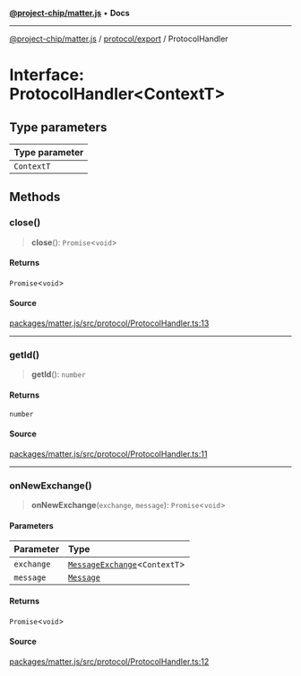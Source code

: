 [**@project-chip/matter.js**](../../../README.md) • **Docs**

***

[@project-chip/matter.js](../../../modules.md) / [protocol/export](../README.md) / ProtocolHandler

# Interface: ProtocolHandler\<ContextT\>

## Type parameters

| Type parameter |
| :------ |
| `ContextT` |

## Methods

### close()

> **close**(): `Promise`\<`void`\>

#### Returns

`Promise`\<`void`\>

#### Source

[packages/matter.js/src/protocol/ProtocolHandler.ts:13](https://github.com/project-chip/matter.js/blob/7a8cbb56b87d4ccf34bec5a9a95ab40a1711324f/packages/matter.js/src/protocol/ProtocolHandler.ts#L13)

***

### getId()

> **getId**(): `number`

#### Returns

`number`

#### Source

[packages/matter.js/src/protocol/ProtocolHandler.ts:11](https://github.com/project-chip/matter.js/blob/7a8cbb56b87d4ccf34bec5a9a95ab40a1711324f/packages/matter.js/src/protocol/ProtocolHandler.ts#L11)

***

### onNewExchange()

> **onNewExchange**(`exchange`, `message`): `Promise`\<`void`\>

#### Parameters

| Parameter | Type |
| :------ | :------ |
| `exchange` | [`MessageExchange`](../classes/MessageExchange.md)\<`ContextT`\> |
| `message` | [`Message`](../../../codec/export/interfaces/Message.md) |

#### Returns

`Promise`\<`void`\>

#### Source

[packages/matter.js/src/protocol/ProtocolHandler.ts:12](https://github.com/project-chip/matter.js/blob/7a8cbb56b87d4ccf34bec5a9a95ab40a1711324f/packages/matter.js/src/protocol/ProtocolHandler.ts#L12)
